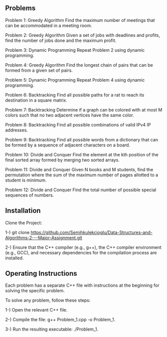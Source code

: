  <h2>Problems</h2>


Problem 1: Greedy Algorithm
Find the maximum number of meetings that can be accommodated in a meeting room.

Problem 2: Greedy Algorithm
Given a set of jobs with deadlines and profits, find the number of jobs done and the maximum profit.

Problem 3: Dynamic Programming
Repeat Problem 2 using dynamic programming.

Problem 4: Greedy Algorithm
Find the longest chain of pairs that can be formed from a given set of pairs.

Problem 5: Dynamic Programming
Repeat Problem 4 using dynamic programming.

Problem 6: Backtracking
Find all possible paths for a rat to reach its destination in a square matrix.

Problem 7: Backtracking
Determine if a graph can be colored with at most M colors such that no two adjacent vertices have the same color.

Problem 8: Backtracking
Find all possible combinations of valid IPv4 IP addresses.

Problem 9: Backtracking
Find all possible words from a dictionary that can be formed by a sequence of adjacent characters on a board.

Problem 10: Divide and Conquer
Find the element at the kth position of the final sorted array formed by merging two sorted arrays.

Problem 11: Divide and Conquer
Given N books and M students, find the permutation where the sum of the maximum number of pages allotted to a student is minimum.

Problem 12: Divide and Conquer
Find the total number of possible special sequences of numbers.

## Installation
Clone the Project:

1-) git clone https://github.com/Semihkulekcioglu/Data-Structures-and-Algorithms-2---Major-Assignment.git

2-) Ensure that the C++ compiler (e.g., g++), the C++ compiler environment (e.g., GCC), and necessary dependencies for the compilation process are installed.


## Operating Instructions

Each problem has a separate C++ file with instructions at the beginning for solving the specific problem.

To solve any problem, follow these steps:

1-) Open the relevant C++ file.

2-) Compile the file: g++ Problem_1.cpp -o Problem_1.

3-) Run the resulting executable: ./Problem_1.


